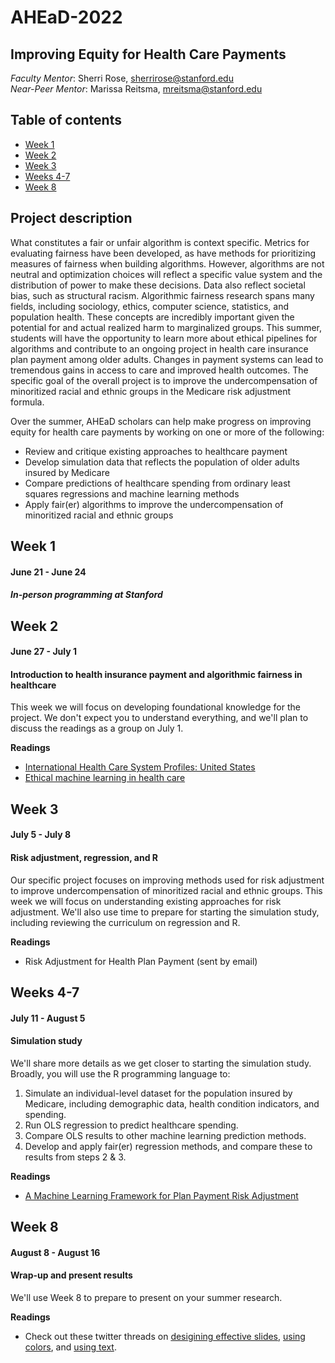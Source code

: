 # AHEaD-2022

## Improving Equity for Health Care Payments

*Faculty Mentor*: Sherri Rose, [sherrirose@stanford.edu](mailto:sherrirose@stanford.edu) </br>
*Near-Peer Mentor*: Marissa Reitsma, [mreitsma@stanford.edu](mailto:mreitsma@stanford.edu)

## Table of contents
- [Week 1](#Week-1)
- [Week 2](#Week-2)
- [Week 3](#Week-3)
- [Weeks 4-7](#Weeks-4-7)
- [Week 8](#Week-8)

## Project description
What constitutes a fair or unfair algorithm is context specific. Metrics for evaluating fairness have been developed, as have methods for prioritizing measures of fairness when building algorithms. However, algorithms are not neutral and optimization choices will reflect a specific value system and the distribution of power to make these decisions. Data also reflect societal bias, such as structural racism. Algorithmic fairness research spans many fields, including sociology, ethics, computer science, statistics, and population health. These concepts are incredibly important given the potential for and actual realized harm to marginalized groups. This summer,  students will have the opportunity to learn more about ethical pipelines for algorithms and contribute to an ongoing project in health care insurance plan payment among older adults.  Changes in payment systems can lead to tremendous gains in access to care and improved health outcomes.  The specific goal of the overall project is to improve the undercompensation of minoritized racial and ethnic groups in the Medicare risk adjustment formula. 

Over the summer, AHEaD scholars can help make progress on improving equity for health care payments by working on one or more of the following: 

- Review and critique existing approaches to healthcare payment
- Develop simulation data that reflects the population of older adults insured by Medicare
- Compare predictions of healthcare spending from ordinary least squares regressions and machine learning methods
- Apply fair(er) algorithms to improve the undercompensation of minoritized racial and ethnic groups

## Week 1
#### June 21 - June 24

#### *In-person programming at Stanford*

## Week 2
#### June 27 - July 1

#### Introduction to health insurance payment and algorithmic fairness in healthcare

This week we will focus on developing foundational knowledge for the project. We don't expect you to understand everything, and we'll plan to discuss the readings as a group on July 1.

**Readings** 

- [International Health Care System Profiles: United States](https://www.commonwealthfund.org/international-health-policy-center/countries/united-states)
- [Ethical machine learning in health care](https://github.com/MarissaReitsma/AHEaD-2022/raw/main/Readings/Chen%202021.pdf)

## Week 3
#### July 5 - July 8

#### Risk adjustment, regression, and R

Our specific project focuses on improving methods used for risk adjustment to improve undercompensation of minoritized racial and ethnic groups. This week we will focus on understanding existing approaches for risk adjustment. We'll also use time to prepare for starting the simulation study, including reviewing the curriculum on regression and R.

**Readings** 

- Risk Adjustment for Health Plan Payment (sent by email)

## Weeks 4-7
#### July 11 - August 5

#### Simulation study

We'll share more details as we get closer to starting the simulation study. Broadly, you will use the R programming language to: 

1. Simulate an individual-level dataset for the population insured by Medicare, including demographic data, health condition indicators, and spending.
2. Run OLS regression to predict healthcare spending.
3. Compare OLS results to other machine learning prediction methods.
4. Develop and apply fair(er) regression methods, and compare these to results from steps 2 & 3.

**Readings**

- [A Machine Learning Framework for Plan Payment Risk Adjustment](https://github.com/MarissaReitsma/AHEaD-2022/raw/main/Readings/Rose%202016.pdf)


## Week 8
#### August 8 - August 16

#### Wrap-up and present results

We'll use Week 8 to prepare to present on your summer research. 

**Readings**

- Check out these twitter threads on [desigining effective slides](https://twitter.com/iamscicomm/status/1532531980398641164), [using colors](https://twitter.com/iamscicomm/status/1531651972776054785), and [using text](https://twitter.com/iamscicomm/status/1531766604626857989).








